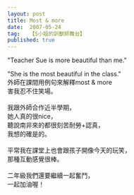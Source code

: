 ```yaml
---
layout: post
title: Most & more
date:  2007-05-24
tag:   【S小姐的訓獸師舞台】
published: true 
---
```

<p>"Teacher Sue is more beautiful than me."</p>

<p>"She is the most beautiful in the class."<br>
外師在課間用例句來解釋most &amp; more<br>
害我忍不住笑場。<br>
<br>
我跟外師合作近半學期，<br>
她人真的很nice，<br>
聽說南非來的都很刻苦耐勞+認真，<br>
我想的確是的。<br>
<br>
平常我在課堂上也會跟孩子開像今天的玩笑，<br>
那種互動感覺很棒。<br>
<br>
二年級我們還要繼續一起奮鬥，<br>
一起加油喔！</p>

